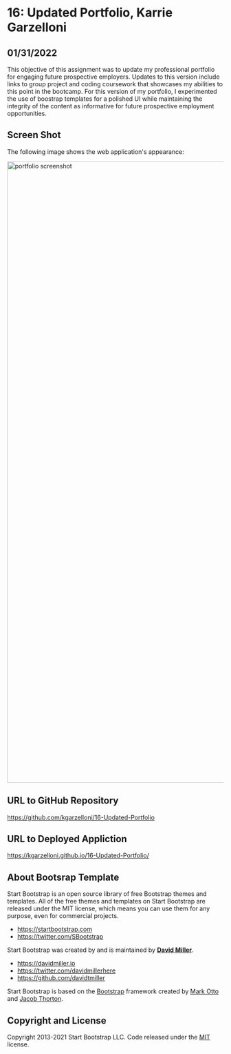 
# 16: Updated Portfolio, Karrie Garzelloni
## 01/31/2022

This objective of this assignment was to update my professional portfolio for engaging future prospective employers. Updates to this version include links to group project and coding coursework that showcases my abilities to this point in the bootcamp. For this version of my portfolio, I experimented the use of boostrap templates for a polished UI while maintaining the integrity of the content as informative for future prospective employment opportunities. 

## Screen Shot

The following image shows the web application's appearance:

<img width="1440" alt="portfolio screenshot" src="https://user-images.githubusercontent.com/94555980/152091739-9f2d03ec-18a2-4d50-8e4d-f6865f5d7013.png">

## URL to GitHub Repository
https://github.com/kgarzelloni/16-Updated-Portfolio

## URL to Deployed Appliction
https://kgarzelloni.github.io/16-Updated-Portfolio/

## About Bootsrap Template 

Start Bootstrap is an open source library of free Bootstrap themes and templates. All of the free themes and templates on Start Bootstrap are released under the MIT license, which means you can use them for any purpose, even for commercial projects.

- <https://startbootstrap.com>
- <https://twitter.com/SBootstrap>

Start Bootstrap was created by and is maintained by **[David Miller](https://davidmiller.io/)**.

- <https://davidmiller.io>
- <https://twitter.com/davidmillerhere>
- <https://github.com/davidtmiller>

Start Bootstrap is based on the [Bootstrap](https://getbootstrap.com/) framework created by [Mark Otto](https://twitter.com/mdo) and [Jacob Thorton](https://twitter.com/fat).

## Copyright and License

Copyright 2013-2021 Start Bootstrap LLC. Code released under the [MIT](https://github.com/StartBootstrap/startbootstrap-creative/blob/master/LICENSE) license.
